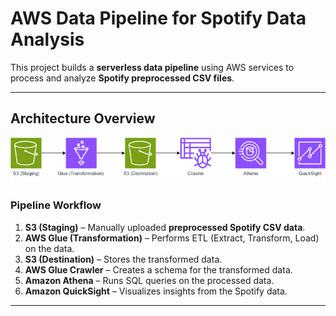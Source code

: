 # AWS Data Pipeline for Spotify Data Analysis

This project builds a **serverless data pipeline** using AWS services to process and analyze **Spotify preprocessed CSV files**.

---

## **Architecture Overview**
![AWS Data Pipeline](https://github.com/yashanand7227/Spotify-data-AWS-project/blob/main/Spotify%20AWS%20architecture.png)

### **Pipeline Workflow**
1. **S3 (Staging)** – Manually uploaded **preprocessed Spotify CSV data**.
2. **AWS Glue (Transformation)** – Performs ETL (Extract, Transform, Load) on the data.
3. **S3 (Destination)** – Stores the transformed data.
4. **AWS Glue Crawler** – Creates a schema for the transformed data.
5. **Amazon Athena** – Runs SQL queries on the processed data.
6. **Amazon QuickSight** – Visualizes insights from the Spotify data.

---
